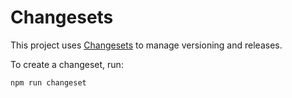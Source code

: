 # Changesets

This project uses [Changesets](https://github.com/changesets/changesets) to manage versioning and releases.

To create a changeset, run:

```
npm run changeset
```
